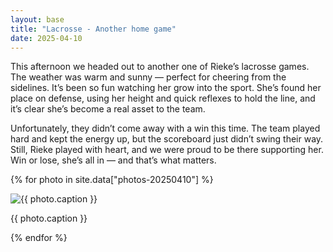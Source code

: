 ```yaml
---
layout: base
title: "Lacrosse - Another home game"
date: 2025-04-10
---
```


This afternoon we headed out to another one of Rieke’s lacrosse games. The weather was warm and sunny — perfect for cheering from the sidelines. It’s been so fun watching her grow into the sport. She’s found her place on defense, using her height and quick reflexes to hold the line, and it’s clear she’s become a real asset to the team.

Unfortunately, they didn’t come away with a win this time. The team played hard and kept the energy up, but the scoreboard just didn’t swing their way. Still, Rieke played with heart, and we were proud to be there supporting her. Win or lose, she’s all in — and that’s what matters.

{% for photo in site.data["photos-20250410"] %}
  <div>
    <img src="{{ site.baseurl }}/photos/{{ photo.file }}" alt="{{ photo.caption }}">
    <p>{{ photo.caption }}</p>
  </div>
{% endfor %}